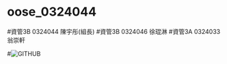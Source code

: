 # oose_0324044
#資管3B 0324044 陳宇彤(組長)
#資管3B 0324046 徐琨淋
#資管3A 0324033 翁崇軒

#![GITHUB](file:///C:/Users/PonPonChen/Desktop/第九組_1.jpg"git圖示")
